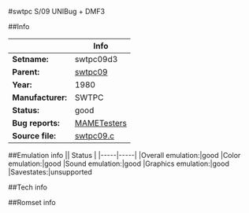 #swtpc S/09 UNIBug + DMF3

##Info

||Info|
|-----|-----|
|**Setname:**|swtpc09d3
|**Parent:**|[swtpc09](swtpc09.md)
|**Year:**|1980
|**Manufacturer:**|SWTPC
|**Status:**|good
|**Bug reports:**|[MAMETesters](http://mametesters.org/view_all_set.php?type=1&temporary=y&search=swtpc09.c)
|**Source file:**|[swtpc09.c](https://github.com/mamedev/mame/blob/master/src/mess/drivers/swtpc09.c)

##Emulation info
|| Status |
|-----|-----|
|Overall emulation:|good
|Color emulation:|good
|Sound emulation:|good
|Graphics emulation:|good
|Savestates:|unsupported

##Tech info

##Romset info

<!--- START OF EDITED COMMENT DO NOT TOUCH TEXT ABOVE-->
